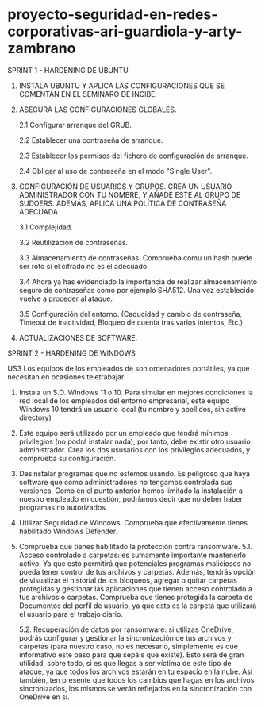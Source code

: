 # proyecto-seguridad-en-redes-corporativas-ari-guardiola-y-arty-zambrano


SPRINT 1 - HARDENING DE UBUNTU

1. INSTALA UBUNTU Y APLICA LAS CONFIGURACIONES QUE SE COMENTAN EN EL SEMINARO DE INCIBE.

2. ASEGURA LAS CONFIGURACIONES GLOBALES.

   2.1 Configurar arranque del GRUB.
   
   2.2 Establecer una contraseña de arranque.
   
   2.3 Establecer los permisos del fichero de configuración de arranque.
   
   2.4 Obligar al uso de contraseña en el modo "Single User".

3. CONFIGURACIÓN DE USUARIOS Y GRUPOS. CREA UN USUARIO ADMINISTRADOR CON TU NOMBRE, Y AÑADE ESTE AL GRUPO DE SUDOERS. ADEMÁS, APLICA UNA POLÍTICA DE CONTRASEÑA        ADECUADA.

   3.1 Complejidad.
   
   3.2 Reutilización de contraseñas.
   
   3.3 Almacenamiento de contraseñas. 
       Comprueba comu un hash puede ser roto si el cifrado no es el adecuado.
       
   3.4 Ahora ya has evidenciado la importancia de realizar almacenamiento seguro de contraseñas como por ejemplo SHA512. Una vez establecido vuelve a proceder al          ataque.
   
   3.5 Configuración del entorno. 
      (Caducidad y cambio de contraseña, Timeout de inactividad, Bloqueo de cuenta tras varios intentos, Etc.)
            
4. ACTUALIZACIONES DE SOFTWARE.



SPRINT 2 - HARDENING DE WINDOWS

US3 Los equipos de los empleados de son ordenadores portátiles, ya que necesitan en ocasiones teletrabajar.

1. Instala un S.O. Windows 11 o 10. Para simular en mejores condiciones la red local de los empleados del entorno empresarial, este equipo Windows 10 tendrá un usuario local (tu nombre y apellidos, sin active directory)

2. Este equipo será utilizado por un empleado que tendrá mínimos privilegios (no podrá instalar nada), por tanto, debe existir otro usuario administrador. Crea los dos ususarios con los privilegios adecuados, y comprueba su configuración.

3. Desinstalar programas que no estemos usando. Es peligroso que haya software que como administradores no tengamos controlada sus versiones. Como en el punto anterior hemos limitado la instalación a nuestro empleado en cuestión, podríamos decir que no deber haber programas no autorizados.

4. Utilizar Seguridad de Windows. Comprueba que efectivamente tienes habilitado Windows Defender.

5. Comprueba que tienes habilitado la protección contra ransomware. 
      5.1. Acceso controlado a carpetas: es sumamente importante mantenerlo              activo. Ya que esto permitirá que potenciales programas maliciosos            no pueda  tener control de tus archivos y carpetas. Además,                  tendrás opción de visualizar el historial de los bloqueos, agregar            o quitar carpetas protegidas y gestionar las aplicaciones que                tienen acceso controlado a tus archivos o carpetas. Comprueba que            tienes protegida la carpeta de Documentos del perfil de usuario,              ya que esta es la carpeta que utilizará el usuario para el trabajo            diario.  
      
      5.2. Recuperación de datos por ransomware: si utilizas OneDrive, podrás            configurar y gestionar la sincronización de tus archivos y                    carpetas (para nuestro caso, no es necesario, simplemente es que              informativo este paso para que sepáis que existe). Esto será de              gran utilidad, sobre todo, si es que llegas a ser víctima de                  este tipo de ataque, ya que todos los archivos estarán en tu                  espacio en la nube. Así también, ten presente que todos los                  cambios que hagas en los archivos sincronizados, los mismos se                verán reflejados en la sincronización con OneDrive en sí.

 











